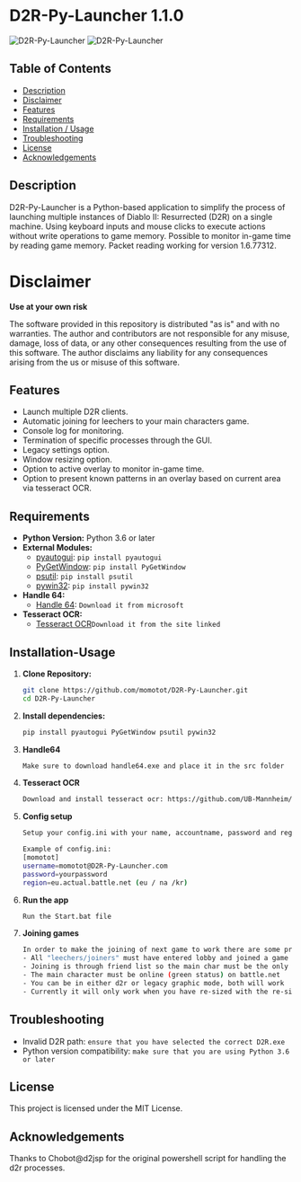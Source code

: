 # D2R-Py-Launcher 1.1.0

![D2R-Py-Launcher](https://i.imgur.com/toj1J0J.png)
![D2R-Py-Launcher](https://i.imgur.com/VwPE3nB.png)

## Table of Contents

- [Description](#Description)
- [Disclaimer](#Disclaimer)
- [Features](#Features)
- [Requirements](#Requirements)
- [Installation / Usage](#Installation-Usage)
- [Troubleshooting](#troubleshooting)
- [License](#License)
- [Acknowledgements](#Acknowledgements)


## Description

D2R-Py-Launcher is a Python-based application to simplify the process of launching multiple instances of Diablo II: Resurrected (D2R) on a single machine.
Using keyboard inputs and mouse clicks to execute actions without write operations to game memory. Possible to monitor in-game time by reading game memory.
Packet reading working for version 1.6.77312.

# Disclaimer

**Use at your own risk**

The software provided in this repository is distributed "as is" and with no warranties. The author and contributors are not responsible for any misuse, damage, loss of data, or any other consequences resulting from the use of this software.
The author disclaims any liability for any consequences arising from the us or misuse of this software.

## Features

- Launch multiple D2R clients.
- Automatic joining for leechers to your main characters game.
- Console log for monitoring.
- Termination of specific processes through the GUI.
- Legacy settings option.
- Window resizing option.
- Option to active overlay to monitor in-game time.
- Option to present known patterns in an overlay based on current area via tesseract OCR.

## Requirements

- **Python Version:** Python 3.6 or later
- **External Modules:**
  - [pyautogui](https://pypi.org/project/PyAutoGUI/): `pip install pyautogui`
  - [PyGetWindow](https://pypi.org/project/PyGetWindow/): `pip install PyGetWindow`
  - [psutil](https://pypi.org/project/psutil/): `pip install psutil`
  - [pywin32](https://pypi.org/project/pywin32/): `pip install pywin32`
- **Handle 64:**
  - [Handle 64](https://learn.microsoft.com/en-us/sysinternals/downloads/handle): `Download it from microsoft`
- **Tesseract OCR:**
  - [Tesseract OCR](https://github.com/UB-Mannheim/tesseract/wiki)`Download it from the site linked`


## Installation-Usage

1. **Clone Repository:**
   ```bash
   git clone https://github.com/momotot/D2R-Py-Launcher.git
   cd D2R-Py-Launcher

3. **Install dependencies:**
   ```bash
   pip install pyautogui PyGetWindow psutil pywin32
4. **Handle64**
   ```bash
   Make sure to download handle64.exe and place it in the src folder

5. **Tesseract OCR**
   ```bash
   Download and install tesseract ocr: https://github.com/UB-Mannheim/tesseract/wiki

6. **Config setup**
   ```bash
   Setup your config.ini with your name, accountname, password and region/realm
   
   Example of config.ini:
   [momotot]
   username=momotot@D2R-Py-Launcher.com
   password=yourpassword
   region=eu.actual.battle.net (eu / na /kr)
   
7. **Run the app**
   ```bash
   Run the Start.bat file

8. **Joining games**
   ```bash
   In order to make the joining of next game to work there are some prerequisite:
   - All "leechers/joiners" must have entered lobby and joined a game from there
   - Joining is through friend list so the main char must be the only added account to the leechers friend list
   - The main character must be online (green status) on battle.net
   - You can be in either d2r or legacy graphic mode, both will work
   - Currently it will only work when you have re-sized with the re-size button

## Troubleshooting

- Invalid D2R path: `ensure that you have selected the correct D2R.exe`
- Python version compatibility: `make sure that you are using Python 3.6 or later`

## License

This project is licensed under the MIT License.

## Acknowledgements

Thanks to Chobot@d2jsp for the original powershell script for handling the d2r processes.
